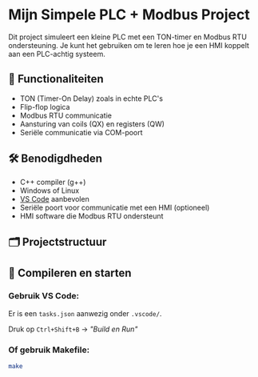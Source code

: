 # Mijn Simpele PLC + Modbus Project

Dit project simuleert een kleine PLC met een TON-timer en Modbus RTU ondersteuning. Je kunt het gebruiken om te leren hoe je een HMI koppelt aan een PLC-achtig systeem.

## 🧩 Functionaliteiten

- TON (Timer-On Delay) zoals in echte PLC's
- Flip-flop logica
- Modbus RTU communicatie
- Aansturing van coils (QX) en registers (QW)
- Seriële communicatie via COM-poort

## 🛠️ Benodigdheden

- C++ compiler (g++)
- Windows of Linux
- [VS Code](https://code.visualstudio.com/) aanbevolen
- Seriële poort voor communicatie met een HMI (optioneel)
- HMI software die Modbus RTU ondersteunt

## 🗂️ Projectstructuur


## 🚀 Compileren en starten

### Gebruik VS Code:
Er is een `tasks.json` aanwezig onder `.vscode/`.

Druk op `Ctrl+Shift+B` → *"Build en Run"*

### Of gebruik Makefile:
```bash
make
